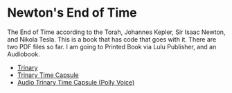 # Newton's End of Time

The End of Time according to the Torah, Johannes Kepler, Sir Isaac Newton, and Nikola Tesla.
This is a book that has code that goes with it.
There are two PDF files so far. I am going to Printed Book via Lulu Publisher, and an Audiobook.

* [Trinary](https://github.com/Light-Wizzard/End-of-Time/blob/main/books/Trinary.pdf)
* [Trinary Time Capsule](https://github.com/Light-Wizzard/End-of-Time/blob/main/books/TrinaryTimeCapsule.pdf)
* [Audio Trinary Time Capsule (Polly Voice)](http://lightwizzard.com/audio/Audiobooks/TrinaryTimeCapsule/Trinary-Time-Capsule.mp3)
